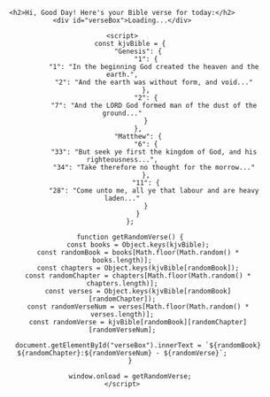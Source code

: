 <!DOCTYPE html>
<html lang="en">
<head>
    <meta charset="UTF-8">
    <meta name="viewport" content="width=device-width, initial-scale=1.0">
    <title>Daily Bible Verse</title>
    <style>
        body { font-family: Arial, sans-serif; text-align: center; padding: 50px; }
        #verseBox { font-size: 20px; font-weight: bold; margin-top: 20px; }
    </style>
</head>
<body>

    <h2>Hi, Good Day! Here's your Bible verse for today:</h2>
    <div id="verseBox">Loading...</div>

    <script>
        const kjvBible = {
            "Genesis": {
                "1": {
                    "1": "In the beginning God created the heaven and the earth.",
                    "2": "And the earth was without form, and void..."
                },
                "2": {
                    "7": "And the LORD God formed man of the dust of the ground..."
                }
            },
            "Matthew": {
                "6": {
                    "33": "But seek ye first the kingdom of God, and his righteousness...",
                    "34": "Take therefore no thought for the morrow..."
                },
                "11": {
                    "28": "Come unto me, all ye that labour and are heavy laden..."
                }
            }
        };

        function getRandomVerse() {
            const books = Object.keys(kjvBible);
            const randomBook = books[Math.floor(Math.random() * books.length)];
            const chapters = Object.keys(kjvBible[randomBook]);
            const randomChapter = chapters[Math.floor(Math.random() * chapters.length)];
            const verses = Object.keys(kjvBible[randomBook][randomChapter]);
            const randomVerseNum = verses[Math.floor(Math.random() * verses.length)];
            const randomVerse = kjvBible[randomBook][randomChapter][randomVerseNum];

            document.getElementById("verseBox").innerText = `${randomBook} ${randomChapter}:${randomVerseNum} - ${randomVerse}`;
        }

        window.onload = getRandomVerse;
    </script>

</body>
</html>
